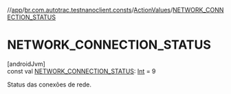//[app](../../../index.md)/[br.com.autotrac.testnanoclient.consts](../index.md)/[ActionValues](index.md)/[NETWORK_CONNECTION_STATUS](-n-e-t-w-o-r-k_-c-o-n-n-e-c-t-i-o-n_-s-t-a-t-u-s.md)

# NETWORK_CONNECTION_STATUS

[androidJvm]\
const val [NETWORK_CONNECTION_STATUS](-n-e-t-w-o-r-k_-c-o-n-n-e-c-t-i-o-n_-s-t-a-t-u-s.md): [Int](https://kotlinlang.org/api/latest/jvm/stdlib/kotlin/-int/index.html) = 9

Status das conexões de rede.
